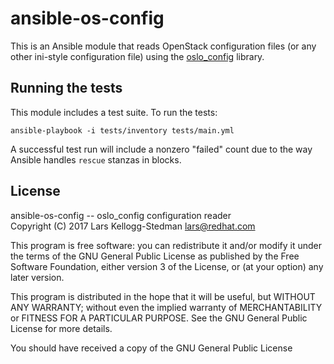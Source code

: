 # ansible-os-config

This is an Ansible module that reads OpenStack configuration files (or
any other ini-style configuration file) using the [oslo_config][]
library.

[oslo_config]: https://docs.openstack.org/oslo.config/

## Running the tests

This module includes a test suite.  To run the tests:

    ansible-playbook -i tests/inventory tests/main.yml

A successful test run will include a nonzero "failed" count due to the
way Ansible handles `rescue` stanzas in blocks.

## License

ansible-os-config -- oslo_config configuration reader  
Copyright (C) 2017 Lars Kellogg-Stedman <lars@redhat.com>

This program is free software: you can redistribute it and/or modify
it under the terms of the GNU General Public License as published by
the Free Software Foundation, either version 3 of the License, or
(at your option) any later version.

This program is distributed in the hope that it will be useful,
but WITHOUT ANY WARRANTY; without even the implied warranty of
MERCHANTABILITY or FITNESS FOR A PARTICULAR PURPOSE.  See the
GNU General Public License for more details.

You should have received a copy of the GNU General Public License
